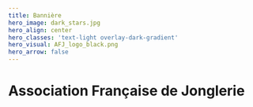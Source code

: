 ```yaml
---
title: Bannière
hero_image: dark_stars.jpg
hero_align: center
hero_classes: 'text-light overlay-dark-gradient'
hero_visual: AFJ_logo_black.png
hero_arrow: false
---
```


# Association Française de Jonglerie
